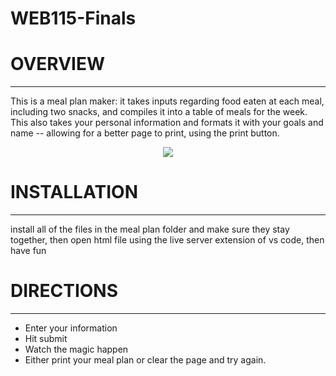 # WEB115-Finals

# OVERVIEW
------------
This is a meal plan maker: it takes inputs regarding food eaten at each meal, including two snacks, and compiles it into a table of meals for the week.
This also takes your personal information and formats it with your goals and name -- allowing for a better page to print, using the print button.
<p align="center">
<image src="images/boykisser-cute.gif">
</p>

# INSTALLATION
----------------
install all of the files in the meal plan folder and make sure they stay together, then open html file using the live server extension of vs code, then have fun

# DIRECTIONS
--------------
* Enter your information
* Hit submit
* Watch the magic happen
* Either print your meal plan or clear the page and try again.